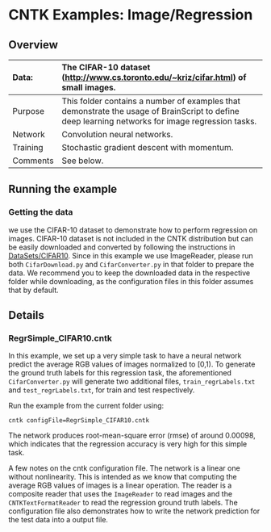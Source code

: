 # CNTK Examples: Image/Regression

## Overview

|Data:     |The CIFAR-10 dataset (http://www.cs.toronto.edu/~kriz/cifar.html) of small images.
|:---------|:---
|Purpose   |This folder contains a number of examples that demonstrate the usage of BrainScript to define deep learning networks for image regression tasks.
|Network   |Convolution neural networks.
|Training  |Stochastic gradient descent with momentum.
|Comments  |See below.

## Running the example

### Getting the data

we use the CIFAR-10 dataset to demonstrate how to perform regression on images. CIFAR-10 dataset is not included in the CNTK distribution but can be easily downloaded and converted by following the instructions in [DataSets/CIFAR10](../DataSets/CIFAR10). Since in this example we use ImageReader, please run both `CifarDownload.py` and `CifarConverter.py` in that folder to prepare the data. We recommend you to keep the downloaded data in the respective folder while downloading, as the configuration files in this folder assumes that by default.

## Details

### RegrSimple_CIFAR10.cntk

In this example, we set up a very simple task to have a neural network predict the average RGB values of images normalized to [0,1). To generate the ground truth labels for this regression task, the aforementioned `CifarConverter.py` will generate two additional files, `train_regrLabels.txt` and `test_regrLabels.txt`, for train and test respectively.

Run the example from the current folder using:

`cntk configFile=RegrSimple_CIFAR10.cntk`

The network produces root-mean-square error (rmse) of around 0.00098, which indicates that the regression accuracy is very high for this simple task.

A few notes on the cntk configuration file. The network is a linear one without nonlinearity. This is intended as we know that computing the average RGB values of images is a linear operation. The reader is a composite reader that uses the `ImageReader` to read images and the `CNTKTextFormatReader` to read the regression ground truth labels. The configuration file also demonstrates how to write the network prediction for the test data into a output file.
